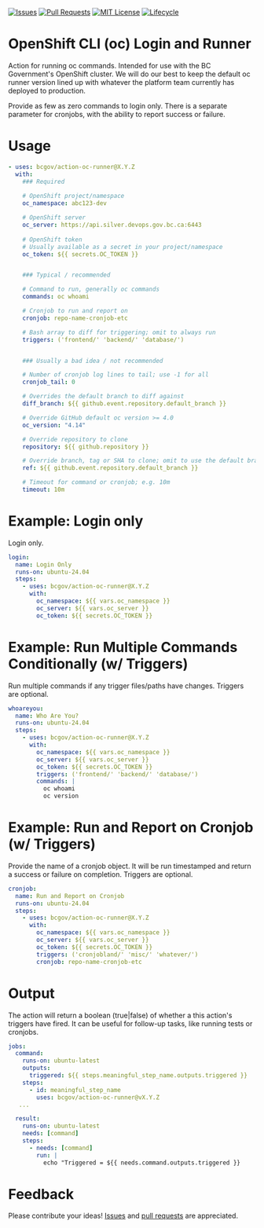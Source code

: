 <!-- Badges -->
[![Issues](https://img.shields.io/github/issues/bcgov/action-oc-runner)](/../../issues)
[![Pull Requests](https://img.shields.io/github/issues-pr/bcgov/action-oc-runner)](/../../pulls)
[![MIT License](https://img.shields.io/github/license/bcgov/action-oc-runner.svg)](/LICENSE)
[![Lifecycle](https://img.shields.io/badge/Lifecycle-Experimental-339999)](https://github.com/bcgov/repomountie/blob/master/doc/lifecycle-badges.md)

<!-- Reference-Style link -->
[issues]: https://docs.github.com/en/issues/tracking-your-work-with-issues/creating-an-issue
[pull requests]: https://docs.github.com/en/desktop/contributing-and-collaborating-using-github-desktop/working-with-your-remote-repository-on-github-or-github-enterprise/creating-an-issue-or-pull-request

# OpenShift CLI (oc) Login and Runner

Action for running oc commands. Intended for use with the BC Government's OpenShift cluster.  We will do our best to keep the default oc runner version lined up with whatever the platform team currently has deployed to production.

Provide as few as zero commands to login only.  There is a separate parameter for cronjobs, with the ability to report success or failure.

# Usage

```yaml
- uses: bcgov/action-oc-runner@X.Y.Z
  with:
    ### Required
    
    # OpenShift project/namespace
    oc_namespace: abc123-dev

    # OpenShift server
    oc_server: https://api.silver.devops.gov.bc.ca:6443
    
    # OpenShift token
    # Usually available as a secret in your project/namespace
    oc_token: ${{ secrets.OC_TOKEN }}


    ### Typical / recommended

    # Command to run, generally oc commands
    commands: oc whoami

    # Cronjob to run and report on
    cronjob: repo-name-cronjob-etc

    # Bash array to diff for triggering; omit to always run
    triggers: ('frontend/' 'backend/' 'database/')


    ### Usually a bad idea / not recommended

    # Number of cronjob log lines to tail; use -1 for all
    cronjob_tail: 0

    # Overrides the default branch to diff against
    diff_branch: ${{ github.event.repository.default_branch }}

    # Override GitHub default oc version >= 4.0
    oc_version: "4.14"

    # Override repository to clone
    repository: ${{ github.repository }}

    # Override branch, tag or SHA to clone; omit to use the default branch
    ref: ${{ github.event.repository.default_branch }}

    # Timeout for command or cronjob; e.g. 10m
    timeout: 10m
```

# Example: Login only

Login only.

```yaml
login:
  name: Login Only
  runs-on: ubuntu-24.04
  steps:
    - uses: bcgov/action-oc-runner@X.Y.Z
      with:
        oc_namespace: ${{ vars.oc_namespace }}
        oc_server: ${{ vars.oc_server }}
        oc_token: ${{ secrets.OC_TOKEN }}
```

# Example: Run Multiple Commands Conditionally (w/ Triggers)

Run multiple commands if any trigger files/paths have changes.  Triggers are optional.

```yaml
whoareyou:
  name: Who Are You?
  runs-on: ubuntu-24.04
  steps:
    - uses: bcgov/action-oc-runner@X.Y.Z
      with:
        oc_namespace: ${{ vars.oc_namespace }}
        oc_server: ${{ vars.oc_server }}
        oc_token: ${{ secrets.OC_TOKEN }}
        triggers: ('frontend/' 'backend/' 'database/')
        commands: |
          oc whoami
          oc version
```

# Example: Run and Report on Cronjob (w/ Triggers)

Provide the name of a cronjob object.  It will be run timestamped and return a success or failure on completion.  Triggers are optional.

```yaml
cronjob:
  name: Run and Report on Cronjob
  runs-on: ubuntu-24.04
  steps:
    - uses: bcgov/action-oc-runner@X.Y.Z
      with:
        oc_namespace: ${{ vars.oc_namespace }}
        oc_server: ${{ vars.oc_server }}
        oc_token: ${{ secrets.OC_TOKEN }}
        triggers: ('cronjobland/' 'misc/' 'whatever/')
        cronjob: repo-name-cronjob-etc
```

# Output

The action will return a boolean (true|false) of whether a this action's triggers have fired. It can be useful for follow-up tasks, like running tests or cronjobs.

```yaml
jobs:
  command:
    runs-on: ubuntu-latest
    outputs:
      triggered: ${{ steps.meaningful_step_name.outputs.triggered }}
    steps:
      - id: meaningful_step_name
        uses: bcgov/action-oc-runner@vX.Y.Z
   ...

  result:
    runs-on: ubuntu-latest
    needs: [command]
    steps:
      - needs: [command]
        run: |
          echo "Triggered = ${{ needs.command.outputs.triggered }}
```

# Feedback

Please contribute your ideas!  [Issues] and [pull requests] are appreciated.

<!-- # Acknowledgements

This Action is provided courtesty of the Forestry Digital Services, part of the Government of British Columbia. -->
